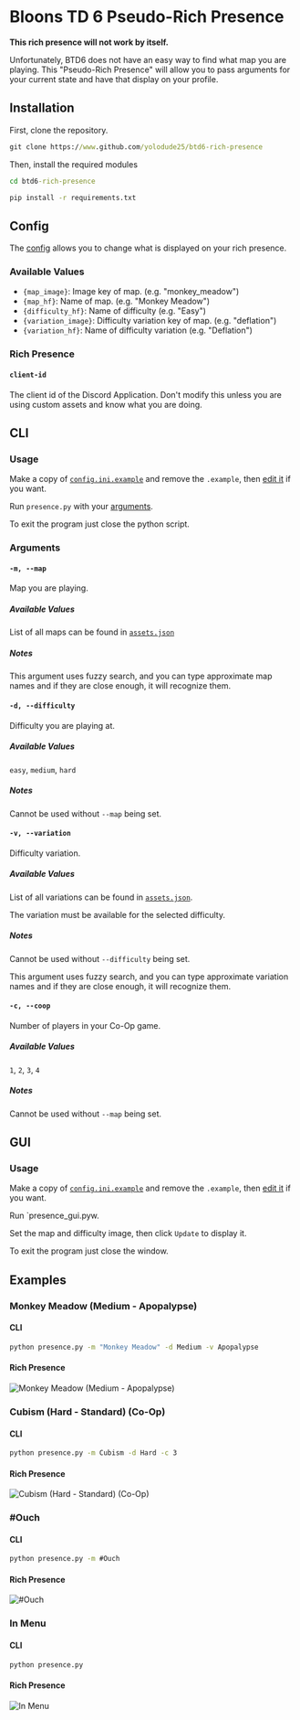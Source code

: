 # Bloons TD 6 Pseudo-Rich Presence

**This rich presence will not work by itself.**

Unfortunately, BTD6 does not have an easy way to find what map you are playing. This "Pseudo-Rich Presence" will allow you to pass arguments for your current state and have that display on your profile.

## Installation

First, clone the repository.

```cmd
git clone https://www.github.com/yolodude25/btd6-rich-presence
```

Then, install the required modules

```cmd
cd btd6-rich-presence
```

```cmd
pip install -r requirements.txt
```

## Config

The [config](config.ini.example) allows you to change what is displayed on your rich presence.

### Available Values

- `{map_image}`: Image key of map. (e.g. "monkey_meadow")
- `{map_hf}`: Name of map. (e.g. "Monkey Meadow")
- `{difficulty_hf}`: Name of difficulty (e.g. "Easy")
- `{variation_image}`: Difficulty variation key of map. (e.g. "deflation")
- `{variation_hf}`: Name of difficulty variation (e.g. "Deflation")

### Rich Presence

#### `client-id`

The client id of the Discord Application. Don't modify this unless you are using custom assets and know what you are doing.

## CLI

### Usage

Make a copy of [`config.ini.example`](config.ini.example) and remove the `.example`, then [edit it](#config) if you want.

Run `presence.py` with your [arguments](#arguments).

To exit the program just close the python script.

### Arguments

#### `-m, --map`

Map you are playing.

##### Available Values

List of all maps can be found in [`assets.json`](assets.json)

##### Notes

This argument uses fuzzy search, and you can type approximate map names and if they are close enough, it will recognize them.

#### `-d, --difficulty`

Difficulty you are playing at.

##### Available Values

`easy`, `medium`, `hard`

##### Notes

Cannot be used without `--map` being set.

#### `-v, --variation`

Difficulty variation.

##### Available Values

List of all variations can be found in [`assets.json`](/assets.json).

The variation must be available for the selected difficulty.

##### Notes

Cannot be used without `--difficulty` being set.

This argument uses fuzzy search, and you can type approximate variation names and if they are close enough, it will recognize them.

#### `-c, --coop`

Number of players in your Co-Op game.

##### Available Values

`1`, `2`, `3`, `4`

##### Notes

Cannot be used without `--map` being set.

## GUI

### Usage

Make a copy of [`config.ini.example`](config.ini.example) and remove the `.example`, then [edit it](#config) if you want.

Run `presence_gui.pyw.

Set the map and difficulty image, then click `Update` to display it.

To exit the program just close the window.

## Examples

### Monkey Meadow (Medium - Apopalypse)

#### CLI

```cmd
python presence.py -m "Monkey Meadow" -d Medium -v Apopalypse
```

#### Rich Presence

![Monkey Meadow (Medium - Apopalypse)](assets/screenshots/monkey_meadow_apopalypse.png)

### Cubism (Hard - Standard) (Co-Op)

#### CLI

```cmd
python presence.py -m Cubism -d Hard -c 3
```

#### Rich Presence

![Cubism (Hard - Standard) (Co-Op)](assets/screenshots/cubism_hard_coop.png)

### #Ouch

#### CLI

```cmd
python presence.py -m #Ouch
```

#### Rich Presence

![#Ouch](assets/screenshots/ouch.png)

### In Menu

#### CLI

```cmd
python presence.py
```

#### Rich Presence

![In Menu](assets/screenshots/in_menu.png)
